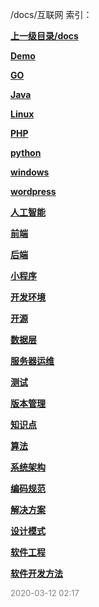 /docs/互联网 索引：


**[上一级目录/docs](/docs/index.md)**

**[Demo](/docs/互联网/Demo/index.md)**

**[GO](/docs/互联网/GO/index.md)**

**[Java](/docs/互联网/Java/index.md)**

**[Linux](/docs/互联网/Linux/index.md)**

**[PHP](/docs/互联网/PHP/index.md)**

**[python](/docs/互联网/python/index.md)**

**[windows](/docs/互联网/windows/index.md)**

**[wordpress](/docs/互联网/wordpress/index.md)**

**[人工智能](/docs/互联网/人工智能/index.md)**

**[前端](/docs/互联网/前端/index.md)**

**[后端](/docs/互联网/后端/index.md)**

**[小程序](/docs/互联网/小程序/index.md)**

**[开发环境](/docs/互联网/开发环境/index.md)**

**[开源](/docs/互联网/开源/index.md)**

**[数据层](/docs/互联网/数据层/index.md)**

**[服务器运维](/docs/互联网/服务器运维/index.md)**

**[测试](/docs/互联网/测试/index.md)**

**[版本管理](/docs/互联网/版本管理/index.md)**

**[知识点](/docs/互联网/知识点/index.md)**

**[算法](/docs/互联网/算法/index.md)**

**[系统架构](/docs/互联网/系统架构/index.md)**

**[编码规范](/docs/互联网/编码规范/index.md)**

**[解决方案](/docs/互联网/解决方案/index.md)**

**[设计模式](/docs/互联网/设计模式/index.md)**

**[软件工程](/docs/互联网/软件工程/index.md)**

**[软件开发方法](/docs/互联网/软件开发方法/index.md)**


<font size=2 color='grey'> 2020-03-12 02:17 </font>